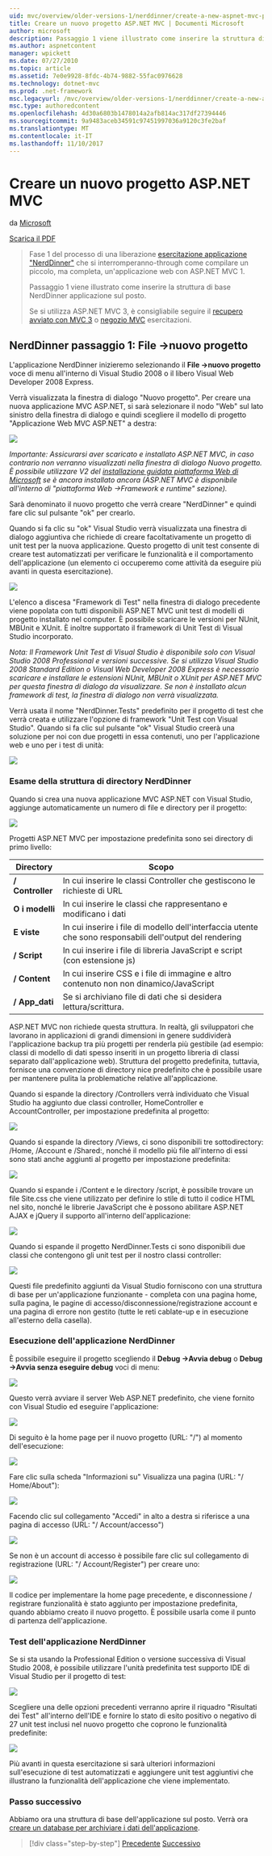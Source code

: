 ```yaml
---
uid: mvc/overview/older-versions-1/nerddinner/create-a-new-aspnet-mvc-project
title: Creare un nuovo progetto ASP.NET MVC | Documenti Microsoft
author: microsoft
description: Passaggio 1 viene illustrato come inserire la struttura di base NerdDinner applicazione sul posto.
ms.author: aspnetcontent
manager: wpickett
ms.date: 07/27/2010
ms.topic: article
ms.assetid: 7e0e9928-8fdc-4b74-9882-55fac0976628
ms.technology: dotnet-mvc
ms.prod: .net-framework
msc.legacyurl: /mvc/overview/older-versions-1/nerddinner/create-a-new-aspnet-mvc-project
msc.type: authoredcontent
ms.openlocfilehash: 4d30a6803b1478014a2afb814ac317df27394446
ms.sourcegitcommit: 9a9483aceb34591c97451997036a9120c3fe2baf
ms.translationtype: MT
ms.contentlocale: it-IT
ms.lasthandoff: 11/10/2017
---
```

<a name="create-a-new-aspnet-mvc-project"></a>Creare un nuovo progetto ASP.NET MVC
====================
da [Microsoft](https://github.com/microsoft)

[Scarica il PDF](http://aspnetmvcbook.s3.amazonaws.com/aspnetmvc-nerdinner_v1.pdf)

> Fase 1 del processo di una liberazione [esercitazione applicazione "NerdDinner"](introducing-the-nerddinner-tutorial.md) che si interromperanno-through come compilare un piccolo, ma completa, un'applicazione web con ASP.NET MVC 1.
> 
> Passaggio 1 viene illustrato come inserire la struttura di base NerdDinner applicazione sul posto.
> 
> Se si utilizza ASP.NET MVC 3, è consigliabile seguire il [recupero avviato con MVC 3](../../older-versions/getting-started-with-aspnet-mvc3/cs/intro-to-aspnet-mvc-3.md) o [negozio MVC](../../older-versions/mvc-music-store/mvc-music-store-part-1.md) esercitazioni.


## <a name="nerddinner-step-1-file-gtnew-project"></a>NerdDinner passaggio 1: File -&gt;nuovo progetto

L'applicazione NerdDinner inizieremo selezionando il **File -&gt;nuovo progetto** voce di menu all'interno di Visual Studio 2008 o il libero Visual Web Developer 2008 Express.

Verrà visualizzata la finestra di dialogo "Nuovo progetto". Per creare una nuova applicazione MVC ASP.NET, si sarà selezionare il nodo "Web" sul lato sinistro della finestra di dialogo e quindi scegliere il modello di progetto "Applicazione Web MVC ASP.NET" a destra:

![](create-a-new-aspnet-mvc-project/_static/image1.png)

*Importante: Assicurarsi aver scaricato e installato ASP.NET MVC, in caso contrario non verranno visualizzati nella finestra di dialogo Nuovo progetto. È possibile utilizzare V2 del [installazione guidata piattaforma Web di Microsoft](https://www.microsoft.com/web/downloads/platform.aspx) se è ancora installato ancora (ASP.NET MVC è disponibile all'interno di "piattaforma Web -&gt;Framework e runtime" sezione).*

Sarà denominato il nuovo progetto che verrà creare "NerdDinner" e quindi fare clic sul pulsante "ok" per crearlo.

Quando si fa clic su "ok" Visual Studio verrà visualizzata una finestra di dialogo aggiuntiva che richiede di creare facoltativamente un progetto di unit test per la nuova applicazione. Questo progetto di unit test consente di creare test automatizzati per verificare le funzionalità e il comportamento dell'applicazione (un elemento ci occuperemo come attività da eseguire più avanti in questa esercitazione).

![](create-a-new-aspnet-mvc-project/_static/image2.png)

L'elenco a discesa "Framework di Test" nella finestra di dialogo precedente viene popolata con tutti disponibili ASP.NET MVC unit test di modelli di progetto installato nel computer. È possibile scaricare le versioni per NUnit, MBUnit e XUnit. È inoltre supportato il framework di Unit Test di Visual Studio incorporato.

*Nota: Il Framework Unit Test di Visual Studio è disponibile solo con Visual Studio 2008 Professional e versioni successive. Se si utilizza Visual Studio 2008 Standard Edition o Visual Web Developer 2008 Express è necessario scaricare e installare le estensioni NUnit, MBUnit o XUnit per ASP.NET MVC per questa finestra di dialogo da visualizzare. Se non è installato alcun framework di test, la finestra di dialogo non verrà visualizzata.*

Verrà usata il nome "NerdDinner.Tests" predefinito per il progetto di test che verrà creata e utilizzare l'opzione di framework "Unit Test con Visual Studio". Quando si fa clic sul pulsante "ok" Visual Studio creerà una soluzione per noi con due progetti in essa contenuti, uno per l'applicazione web e uno per i test di unità:

![](create-a-new-aspnet-mvc-project/_static/image3.png)

### <a name="examining-the-nerddinner-directory-structure"></a>Esame della struttura di directory NerdDinner

Quando si crea una nuova applicazione MVC ASP.NET con Visual Studio, aggiunge automaticamente un numero di file e directory per il progetto:

![](create-a-new-aspnet-mvc-project/_static/image4.png)

Progetti ASP.NET MVC per impostazione predefinita sono sei directory di primo livello:

| **Directory** | **Scopo** |
| --- | --- |
| **/ Controller** | In cui inserire le classi Controller che gestiscono le richieste di URL |
| **O i modelli** | In cui inserire le classi che rappresentano e modificano i dati |
| **E viste** | In cui inserire i file di modello dell'interfaccia utente che sono responsabili dell'output del rendering |
| **/ Script** | In cui inserire i file di libreria JavaScript e script (con estensione js) |
| **/ Content** | In cui inserire CSS e i file di immagine e altro contenuto non non dinamico/JavaScript |
| **/ App\_dati** | Se si archiviano file di dati che si desidera lettura/scrittura. |

ASP.NET MVC non richiede questa struttura. In realtà, gli sviluppatori che lavorano in applicazioni di grandi dimensioni in genere suddividerà l'applicazione backup tra più progetti per renderla più gestibile (ad esempio: classi di modello di dati spesso inseriti in un progetto libreria di classi separato dall'applicazione web). Struttura del progetto predefinita, tuttavia, fornisce una convenzione di directory nice predefinito che è possibile usare per mantenere pulita la problematiche relative all'applicazione.

Quando si espande la directory /Controllers verrà individuato che Visual Studio ha aggiunto due classi controller, HomeController e AccountController, per impostazione predefinita al progetto:

![](create-a-new-aspnet-mvc-project/_static/image5.png)

Quando si espande la directory /Views, ci sono disponibili tre sottodirectory: /Home, /Account e /Shared:, nonché il modello più file all'interno di essi sono stati anche aggiunti al progetto per impostazione predefinita:

![](create-a-new-aspnet-mvc-project/_static/image6.png)

Quando si espande i /Content e le directory /script, è possibile trovare un file Site.css che viene utilizzato per definire lo stile di tutto il codice HTML nel sito, nonché le librerie JavaScript che è possono abilitare ASP.NET AJAX e jQuery il supporto all'interno dell'applicazione:

![](create-a-new-aspnet-mvc-project/_static/image7.png)

Quando si espande il progetto NerdDinner.Tests ci sono disponibili due classi che contengono gli unit test per il nostro classi controller:

![](create-a-new-aspnet-mvc-project/_static/image8.png)

Questi file predefinito aggiunti da Visual Studio forniscono con una struttura di base per un'applicazione funzionante - completa con una pagina home, sulla pagina, le pagine di accesso/disconnessione/registrazione account e una pagina di errore non gestito (tutte le reti cablate-up e in esecuzione all'esterno della casella).

### <a name="running-the-nerddinner-application"></a>Esecuzione dell'applicazione NerdDinner

È possibile eseguire il progetto scegliendo il **Debug -&gt;Avvia debug** o **Debug -&gt;Avvia senza eseguire debug** voci di menu:

![](create-a-new-aspnet-mvc-project/_static/image9.png)

Questo verrà avviare il server Web ASP.NET predefinito, che viene fornito con Visual Studio ed eseguire l'applicazione:

![](create-a-new-aspnet-mvc-project/_static/image10.png)

Di seguito è la home page per il nuovo progetto (URL: "/") al momento dell'esecuzione:

![](create-a-new-aspnet-mvc-project/_static/image11.png)

Fare clic sulla scheda "Informazioni su" Visualizza una pagina (URL: "/ Home/About"):

![](create-a-new-aspnet-mvc-project/_static/image12.png)

Facendo clic sul collegamento "Accedi" in alto a destra si riferisce a una pagina di accesso (URL: "/ Account/accesso")

![](create-a-new-aspnet-mvc-project/_static/image13.png)

Se non è un account di accesso è possibile fare clic sul collegamento di registrazione (URL: "/ Account/Register") per creare uno:

![](create-a-new-aspnet-mvc-project/_static/image14.png)

Il codice per implementare la home page precedente, e disconnessione / registrare funzionalità è stato aggiunto per impostazione predefinita, quando abbiamo creato il nuovo progetto. È possibile usarla come il punto di partenza dell'applicazione.

### <a name="testing-the-nerddinner-application"></a>Test dell'applicazione NerdDinner

Se si sta usando la Professional Edition o versione successiva di Visual Studio 2008, è possibile utilizzare l'unità predefinita test supporto IDE di Visual Studio per il progetto di test:

![](create-a-new-aspnet-mvc-project/_static/image15.png)

Scegliere una delle opzioni precedenti verranno aprire il riquadro "Risultati dei Test" all'interno dell'IDE e fornire lo stato di esito positivo o negativo di 27 unit test inclusi nel nuovo progetto che coprono le funzionalità predefinite:

![](create-a-new-aspnet-mvc-project/_static/image16.png)

Più avanti in questa esercitazione si sarà ulteriori informazioni sull'esecuzione di test automatizzati e aggiungere unit test aggiuntivi che illustrano la funzionalità dell'applicazione che viene implementato.

### <a name="next-step"></a>Passo successivo

Abbiamo ora una struttura di base dell'applicazione sul posto. Verrà ora [creare un database per archiviare i dati dell'applicazione](create-a-database.md).

>[!div class="step-by-step"]
[Precedente](introducing-the-nerddinner-tutorial.md)
[Successivo](create-a-database.md)
